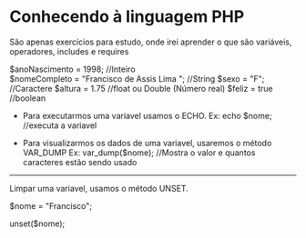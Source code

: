 # Conhecendo à linguagem PHP
São apenas exercícios para estudo, onde irei aprender o que são variáveis, operadores, includes e requires 

$anoNascimento = 1998; //Inteiro		
$nomeCompleto = "Francisco de Assis Lima "; //String
$sexo = "F"; //Caractere
$altura = 1.75 //float ou Double (Número real)
$feliz = true //boolean



* Para executarmos uma variavel usamos o ECHO.
Ex: 
   echo $nome; //executa a variavel
       
       
* Para visualizarmos os dados de uma variavel, usaremos o método VAR_DUMP
Ex: 
   var_dump($nome); //Mostra o valor e quantos caracteres estão sendo usado

______________________________________________________________________________________________________

Limpar uma variavel, usamos o método UNSET. 

$nome = "Francisco";

unset($nome);
